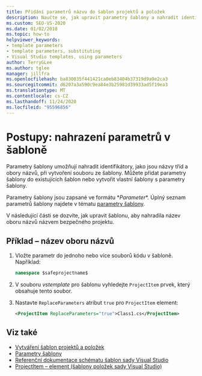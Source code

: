 ```yaml
---
title: Přidání parametrů názvu do šablon projektů a položek
description: Naučte se, jak upravit parametry šablony a nahradit identifikátory jako názvy tříd a obory názvů.
ms.custom: SEO-VS-2020
ms.date: 01/02/2018
ms.topic: how-to
helpviewer_keywords:
- template parameters
- template parameters, substituting
- Visual Studio templates, using parameters
author: TerryGLee
ms.author: tglee
manager: jillfra
ms.openlocfilehash: ba830035f441421ca0eb83404b37319d9a9e2ca3
ms.sourcegitcommit: d6207a3a590c9ea84e3b25981d39933ad5f19ea3
ms.translationtype: MT
ms.contentlocale: cs-CZ
ms.lasthandoff: 11/24/2020
ms.locfileid: "95596856"
---
```

# <a name="how-to-substitute-parameters-in-a-template"></a>Postupy: nahrazení parametrů v šabloně

Parametry šablony umožňují nahradit identifikátory, jako jsou názvy tříd a obory názvů, při vytvoření souboru ze šablony. Můžete přidat parametry šablony do existujících šablon nebo vytvořit vlastní šablony s parametry šablony.

Parametry šablony jsou zapsané ve formátu $*Parameter*$. Úplný seznam parametrů šablony najdete v tématu [parametry šablony](../ide/template-parameters.md).

V následující části se dozvíte, jak upravit šablonu, aby nahradila název oboru názvů názvem bezpečného projektu.

## <a name="example---namespace-name"></a>Příklad – název oboru názvů

1. Vložte parametr do jednoho nebo více souborů kódu v šabloně. Například:

    ```csharp
    namespace $safeprojectname$
    ```

1. V souboru *vstemplate* pro šablonu vyhledejte `ProjectItem` prvek, který obsahuje tento soubor.

1. Nastavte `ReplaceParameters` atribut `true` pro `ProjectItem` element:

    ```xml
    <ProjectItem ReplaceParameters="true">Class1.cs</ProjectItem>
    ```

## <a name="see-also"></a>Viz také

- [Vytváření šablon projektů a položek](../ide/creating-project-and-item-templates.md)
- [Parametry šablony](../ide/template-parameters.md)
- [Referenční dokumentace schématu šablon sady Visual Studio](../extensibility/visual-studio-template-schema-reference.md)
- [ProjectItem – element (šablony položek sady Visual Studio)](../extensibility/projectitem-element-visual-studio-item-templates.md)
